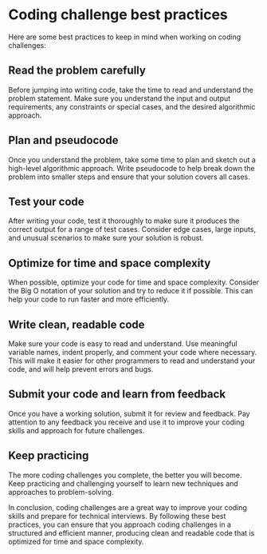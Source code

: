# Coding challenge best practices
Here are some best practices to keep in mind when working on coding challenges:

## Read the problem carefully
Before jumping into writing code, take the time to read and understand the problem statement. Make sure you understand the input and output requirements, any constraints or special cases, and the desired algorithmic approach.

## Plan and pseudocode
Once you understand the problem, take some time to plan and sketch out a high-level algorithmic approach. Write pseudocode to help break down the problem into smaller steps and ensure that your solution covers all cases.

## Test your code
After writing your code, test it thoroughly to make sure it produces the correct output for a range of test cases. Consider edge cases, large inputs, and unusual scenarios to make sure your solution is robust.

## Optimize for time and space complexity
When possible, optimize your code for time and space complexity. Consider the Big O notation of your solution and try to reduce it if possible. This can help your code to run faster and more efficiently.

## Write clean, readable code
Make sure your code is easy to read and understand. Use meaningful variable names, indent properly, and comment your code where necessary. This will make it easier for other programmers to read and understand your code, and will help prevent errors and bugs.

## Submit your code and learn from feedback
Once you have a working solution, submit it for review and feedback. Pay attention to any feedback you receive and use it to improve your coding skills and approach for future challenges.

## Keep practicing
The more coding challenges you complete, the better you will become. Keep practicing and challenging yourself to learn new techniques and approaches to problem-solving.

In conclusion, coding challenges are a great way to improve your coding skills and prepare for technical interviews. By following these best practices, you can ensure that you approach coding challenges in a structured and efficient manner, producing clean and readable code that is optimized for time and space complexity.

